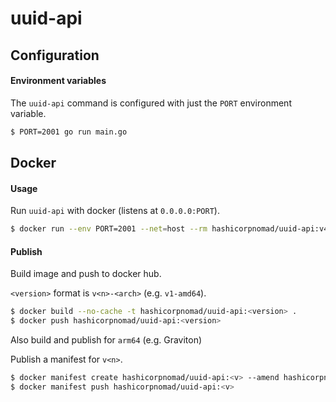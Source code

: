 # uuid-api

## Configuration

#### Environment variables

The `uuid-api` command is configured with just the `PORT` environment variable.

```bash
$ PORT=2001 go run main.go
```

## Docker

#### Usage

Run `uuid-api` with docker (listens at `0.0.0.0:PORT`).

```bash
$ docker run --env PORT=2001 --net=host --rm hashicorpnomad/uuid-api:v4
```

#### Publish

Build image and push to docker hub.

`<version>` format is `v<n>-<arch>` (e.g. `v1-amd64`).

```bash
$ docker build --no-cache -t hashicorpnomad/uuid-api:<version> .
$ docker push hashicorpnomad/uuid-api:<version>
```

Also build and publish for `arm64` (e.g. Graviton)

Publish a manifest for `v<n>`.

```bash
$ docker manifest create hashicorpnomad/uuid-api:<v> --amend hashicorpnomad/uuid-api:<v>-arm64 --amend hashicorpnomad/uuid-api:<v>-amd64
$ docker manifest push hashicorpnomad/uuid-api:<v>
```
